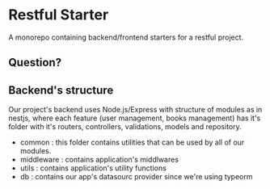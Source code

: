 # Restful Starter

A monorepo containing backend/frontend starters for a restful project.

## Question?

## Backend's structure

Our project's backend uses Node.js/Express with structure of modules as in nestjs, where each feature (user management, books management) has it's folder with it's routers, controllers, validations, models and repository.

- common : this folder contains utilities that can be used by all of our modules.
- middleware : contains application's middlwares
- utils : contains application's utility functions
- db : contains our app's datasourc provider since we're using typeorm
